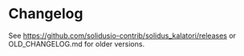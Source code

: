 # Changelog

See https://github.com/solidusio-contrib/solidus_kalatori/releases or OLD_CHANGELOG.md for older versions.
